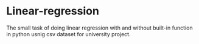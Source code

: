 # Linear-regression
The small task of doing linear regression with and without built-in function in python usnig csv dataset for university project.
